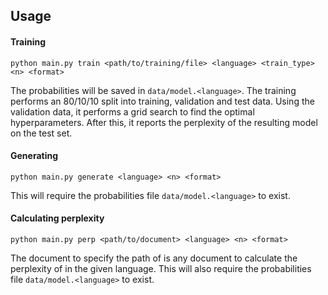 ## Usage
#### Training
```
python main.py train <path/to/training/file> <language> <train_type> <n> <format>
```
The probabilities will be saved in `data/model.<language>`.
The training performs an 80/10/10 split into training, validation and test data. Using the validation data, it performs a grid search to find the optimal hyperparameters. After this, it reports the perplexity of the resulting model on the test set.
#### Generating
```
python main.py generate <language> <n> <format>
```
This will require the probabilities file `data/model.<language>` to exist.
#### Calculating perplexity
```
python main.py perp <path/to/document> <language> <n> <format>
```
The document to specify the path of is any document to calculate the perplexity of in the given language.
This will also require the probabilities file `data/model.<language>` to exist.
